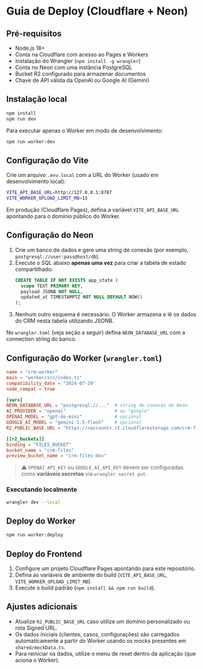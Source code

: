 # Guia de Deploy (Cloudflare + Neon)

## Pré-requisitos
- Node.js 18+
- Conta na Cloudflare com acesso ao Pages e Workers
- Instalação do Wrangler (`npm install -g wrangler`)
- Conta no Neon com uma instância PostgreSQL
- Bucket R2 configurado para armazenar documentos
- Chave de API válida da OpenAI ou Google AI (Gemini)

## Instalação local
```bash
npm install
npm run dev
```

Para executar apenas o Worker em modo de desenvolvimento:
```bash
npm run worker:dev
```

## Configuração do Vite
Crie um arquivo `.env.local` com a URL do Worker (usado em desenvolvimento local):
```bash
VITE_API_BASE_URL=http://127.0.0.1:8787
VITE_WORKER_UPLOAD_LIMIT_MB=15
```

Em produção (Cloudflare Pages), defina a variável `VITE_API_BASE_URL` apontando para o domínio público do Worker.

## Configuração do Neon
1. Crie um banco de dados e gere uma string de conexão (por exemplo, `postgresql://user:pass@host/db`).
2. Execute o SQL abaixo **apenas uma vez** para criar a tabela de estado compartilhado:
   ```sql
   CREATE TABLE IF NOT EXISTS app_state (
     scope TEXT PRIMARY KEY,
     payload JSONB NOT NULL,
     updated_at TIMESTAMPTZ NOT NULL DEFAULT NOW()
   );
   ```
3. Nenhum outro esquema é necessário. O Worker armazena e lê os dados do CRM nesta tabela utilizando JSONB.

No `wrangler.toml` (veja seção a seguir) defina `NEON_DATABASE_URL` com a connection string do banco.

## Configuração do Worker (`wrangler.toml`)
```toml
name = "crm-worker"
main = "worker/src/index.ts"
compatibility_date = "2024-07-29"
node_compat = true

[vars]
NEON_DATABASE_URL = "postgresql://..."  # string de conexão do Neon
AI_PROVIDER = "openai"                  # ou "google"
OPENAI_MODEL = "gpt-4o-mini"            # opcional
GOOGLE_AI_MODEL = "gemini-1.5-flash"    # opcional
R2_PUBLIC_BASE_URL = "https://<account>.r2.cloudflarestorage.com/crm-files"

[[r2_buckets]]
binding = "FILES_BUCKET"
bucket_name = "crm-files"
preview_bucket_name = "crm-files-dev"
```

> ⚠️ `OPENAI_API_KEY` ou `GOOGLE_AI_API_KEY` devem ser configuradas como **variáveis secretas** via `wrangler secret put`.

### Executando localmente
```bash
wrangler dev --local
```

## Deploy do Worker
```bash
npm run worker:deploy
```

## Deploy do Frontend
1. Configure um projeto Cloudflare Pages apontando para este repositório.
2. Defina as variáveis de ambiente do build (`VITE_API_BASE_URL`, `VITE_WORKER_UPLOAD_LIMIT_MB`).
3. Execute o build padrão (`npm install && npm run build`).

## Ajustes adicionais
- Atualize `R2_PUBLIC_BASE_URL` caso utilize um domínio personalizado ou rota Signed URL.
- Os dados iniciais (clientes, casos, configurações) são carregados automaticamente a partir do Worker usando os mocks presentes em `shared/mockData.ts`.
- Para reiniciar os dados, utilize o menu de reset dentro da aplicação (que aciona o Worker).

